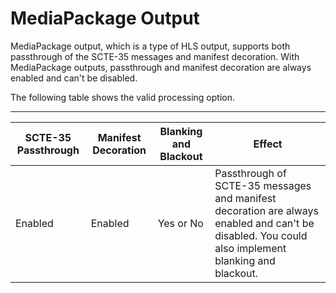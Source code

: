 # MediaPackage Output<a name="mediapackage-output"></a>

MediaPackage output, which is a type of HLS output, supports both passthrough of the SCTE\-35 messages and manifest decoration\. With MediaPackage outputs, passthrough and manifest decoration are always enabled and can't be disabled\.

The following table shows the valid processing option\.


****  

| SCTE\-35 Passthrough | Manifest Decoration | Blanking and Blackout | Effect | 
| --- | --- | --- | --- | 
| Enabled | Enabled | Yes or No | Passthrough of SCTE\-35 messages and manifest decoration are always enabled and can't be disabled\. You could also implement blanking and blackout\. | 